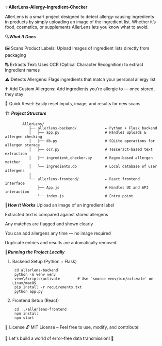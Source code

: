 ✨**AllerLens-Allergy-Ingredient-Checker**

AllerLens is a smart project designed to detect allergy-causing ingredients in products by simply uploading an image of the ingredient list. Whether it’s food, cosmetics, or supplements  AllerLens lets you know what to avoid.

🔍***What It Does***

🖼️ Scans Product Labels: Upload images of ingredient lists directly from packaging

🔠 Extracts Text: Uses OCR (Optical Character Recognition) to extract ingredient names

⚠️ Detects Allergens: Flags ingredients that match your personal allergy list

➕ Add Custom Allergens: Add ingredients you're allergic to — once stored, they stay

🔁 Quick Reset: Easily reset inputs, image, and results for new scans


🏗️ ***Project Structure***

            AllerLens/
               ├── allerlens-backend/             ← Python + Flask backend
               │   ├── app.py                     # Handles uploads & allergen checking
               │   ├── db.py                      # SQLite operations for allergen storage
               │   ├── ocr.py                     # Tesseract-based text extraction
               │   ├── ingredient_checker.py      # Regex-based allergen matcher
               │   └── ingredients.db             # Local database of user allergens
               │
               └── allerlens-frontend/            ← React frontend interface
                   ├── App.js                     # Handles UI and API interaction
                   └── index.js                   # Entry point


    

🧠***How It Works***
Upload an image of an ingredient label

Extracted text is compared against stored allergens

Any matches are flagged and shown clearly

You can add allergens any time — no image required

Duplicate entries and results are automatically removed

🧾***Running the Project Locally***


1. Backend Setup (Python + Flask)
   

        cd allerlens-backend
        python -m venv venv
        venv\Scripts\activate        # Use `source venv/bin/activate` on Linux/macOS
        pip install -r requirements.txt
        python app.py


2. Frontend Setup (React)


        cd ../allerlens-frontend
        npm install
        npm start



📜 License 🔓 MIT License – Feel free to use, modify, and contribute!

🎯 Let's build a world of error-free data transmission! 🚀
